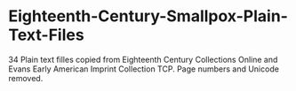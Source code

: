 # Eighteenth-Century-Smallpox-Plain-Text-Files
34 Plain text filles copied from Eighteenth Century Collections Online and Evans Early American Imprint Collection TCP. Page numbers and Unicode removed. 
